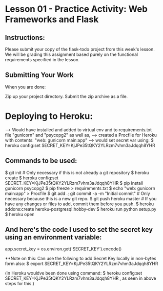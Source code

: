 
# Lesson 01 - Practice Activity: Web Frameworks and Flask

## Instructions:

Please submit your copy of the flask-todo project from this week's lesson. We will be grading this assignment based purely on the functional requirements specified in the lesson.

## Submitting Your Work
When you are done:

Zip up your project directory.
Submit the zip archive as a file.


# Deploying to Heroku:

--> Would have installed and added to virtual env and to requirements.txt file 
 "gunicorn" and "psycopg2" as well as,
--> created a Procfile for Heroku with contents: "web: gunicorn main:app"
--> would set secret var using:
$ heroku config:set SECRET_KEY=KjJPe35tQKY2YLRzm7vhm3aJdqqh8YHR

## Commands to be used:

$ git init                # Only necessary if this is not already a git repository
$ heroku create
$ heroku config:set SECRET_KEY=KjJPe35tQKY2YLRzm7vhm3aJdqqh8YHR
$ pip install gunicorn psycopg2
$ pip freeze > requirements.txt
$ echo "web: gunicorn main:app" > Procfile
$ git add .; git commit -a -m "Initial commit"  # Only necessary because this is a new git repo.
$ git push heroku master  # If you have any changes or files to add, commit them before you push. 
$ heroku addons:create heroku-postgresql:hobby-dev
$ heroku run python setup.py
$ heroku open



## And here's the code I used to set the secret key using an environment variable:

app.secret_key = os.environ.get('SECRET_KEY').encode()


**Note on this:
Can use the follwing to add Secret Key locally in non-bytes form also:
$ export SECRET_KEY=KjJPe35tQKY2YLRzm7vhm3aJdqqh8YHR

(in Heroku wouldve been done using command:
 $ heroku config:set SECRET_KEY=KjJPe35tQKY2YLRzm7vhm3aJdqqh8YHR
, as seen in above steps for this.)
